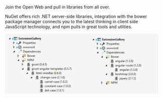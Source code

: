 ﻿<properties
	pageTitle="Package Managers"
	description="Visual Studio provides first-class support for 3 great package managers - Bower, NuGet and npm."
	slug="package-managers"
	order="400"
	keywords="css, html, javascript"
/>

Join the Open Web and pull in libraries from all over. 

NuGet offers rich .NET server-side libraries, integration with 
the bower package manager connects you to the latest thinking in 
client side JavaScript technology, and npm pulls in great tools 
and utlities.

![Package Managers](_assets/index-package-managers.png)
